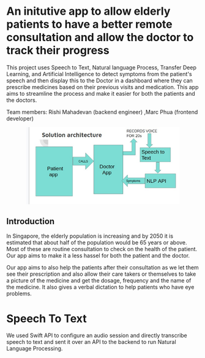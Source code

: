 # An initutive app to allow elderly patients to have a better remote consultation and allow the doctor to track their progress 

This project uses Speech to Text, Natural language Process, Transfer Deep Learning, and Artificial Intelligence to detect symptoms from the patient's speech and then display this to the Doctor in a dashboard where they can prescribe medicines based on their previous visits and medication. This app aims to streamline the process and make it easier for both the patients and the doctors.  

Team members:  Rishi Mahadevan (backend engineer) ,Marc Phua (frontend developer) 

<p align = "center">
    <img src="readme_src/software_arch.jpg" alt="Example of an elderly patient visting the doctor" height="=400" width="400">
</p>

## Introduction

In Singapore, the elderly population is increasing and by 2050 it is estimated that about half of the population would be 65 years or above. Most of these are routine consultation to check on the health of the patient. Our app aims to make it a less hassel for both the patient and the doctor. 

Our app aims to also help the patients after their consultation as we let them see their prescription and also allow their care takers or themselves to take a picture of the medicine and get the dosage, frequency and the name of the medicine. It also gives a verbal dictation to help patients who have eye problems. 

# Speech To Text

We used Swift API to configure an audio session and directly transcribe speech to text and sent it over an API to the backend to run Natural Language Processing.



